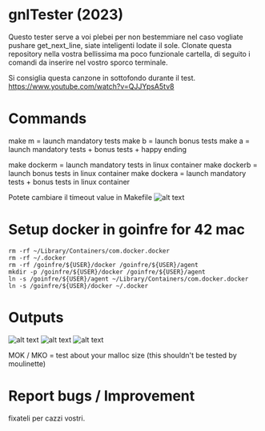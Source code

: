 # gnlTester (2023)
Questo tester serve a voi plebei per non bestemmiare nel caso vogliate pushare get_next_line, siate inteligenti lodate il sole.
Clonate questa repository nella vostra bellissima ma poco funzionale cartella, di seguito i comandi da inserire nel vostro sporco terminale.

Si consiglia questa canzone in sottofondo durante il test. https://www.youtube.com/watch?v=QJJYpsA5tv8

# Commands
make m = launch mandatory tests
make b = launch bonus tests
make a = launch mandatory tests + bonus tests + happy ending

make dockerm = launch mandatory tests in linux container
make dockerb = launch bonus tests in linux container
make dockera = launch mandatory tests + bonus tests in linux container

Potete cambiare il timeout value in Makefile
![alt text](https://i.imgur.com/jUimpaC.png)


# Setup docker in goinfre for 42 mac
```
rm -rf ~/Library/Containers/com.docker.docker
rm -rf ~/.docker
rm -rf /goinfre/${USER}/docker /goinfre/${USER}/agent
mkdir -p /goinfre/${USER}/docker /goinfre/${USER}/agent
ln -s /goinfre/${USER}/agent ~/Library/Containers/com.docker.docker
ln -s /goinfre/${USER}/docker ~/.docker
```


# Outputs
![alt text](https://i.imgur.com/u4Li6AM.png)
![alt text](https://i.imgur.com/KL3mc4F.png)
![alt text](https://i.imgur.com/0AQa9eG.png)

MOK / MKO = test about your malloc size (this shouldn't be tested by moulinette)


# Report bugs / Improvement
fixateli per cazzi vostri.
